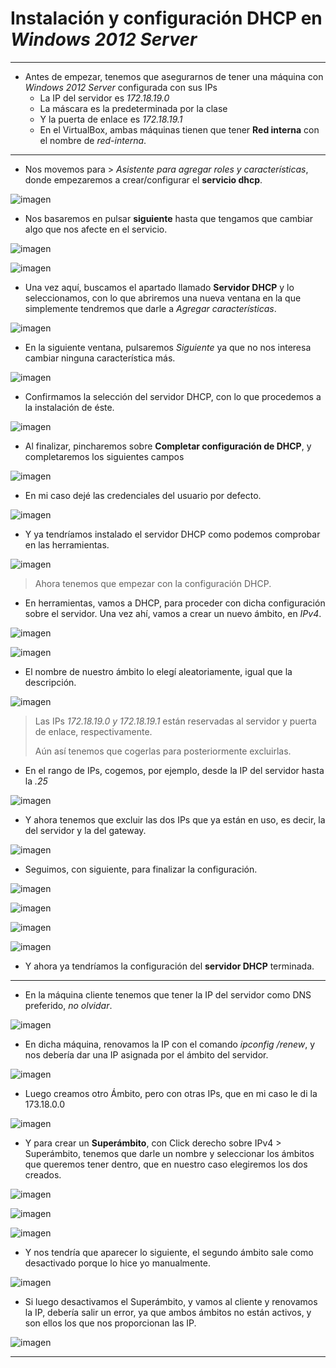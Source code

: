 # Instalación y configuración **DHCP** en *Windows 2012 Server*

<hr>

* Antes de empezar, tenemos que asegurarnos de tener una máquina con *Windows 2012 Server* configurada con sus IPs
  - La IP del servidor es *172.18.19.0*
   - La máscara es la predeterminada por la clase
   - Y la puerta de enlace es *172.18.19.1*
   - En el VirtualBox, ambas máquinas tienen que tener **Red interna** con el nombre de *red-interna*.

<hr>

* Nos movemos para > *Asistente para agregar roles y características*, donde empezaremos a crear/configurar el **servicio dhcp**.

![imagen](./images/c1.PNG)

* Nos basaremos en pulsar **siguiente** hasta que tengamos que cambiar algo que nos afecte en el servicio.

![imagen](./images/c2.PNG)



![imagen](./images/c3.PNG)

* Una vez aquí, buscamos el apartado llamado **Servidor DHCP** y lo seleccionamos, con lo que abriremos una nueva ventana en la que simplemente tendremos que darle a *Agregar características*.

![imagen](./images/c4.PNG)

* En la siguiente ventana, pulsaremos *Siguiente* ya que no nos interesa cambiar ninguna característica más.

![imagen](./images/c5.PNG)

* Confirmamos la selección del servidor DHCP, con lo que procedemos a la instalación de éste.

![imagen](./images/c6.PNG)

* Al finalizar, pincharemos sobre **Completar configuración de DHCP**, y completaremos los siguientes campos

![imagen](./images/c7.PNG)

* En mi caso dejé las credenciales del usuario por defecto.

![imagen](./images/c8.PNG)

* Y ya tendríamos instalado el servidor DHCP como podemos comprobar en las herramientas.

![imagen](./images/c9.PNG)

>Ahora tenemos que empezar con la configuración DHCP.

* En herramientas, vamos a DHCP, para proceder con dicha configuración sobre el servidor. Una vez ahí, vamos a crear un nuevo ámbito, en *IPv4*.

![imagen](./images/c10.PNG)



![imagen](./images/c11.PNG)

* El nombre de nuestro ámbito lo elegí aleatoriamente, igual que la descripción.

![imagen](./images/c12.PNG)

>Las IPs *172.18.19.0 y 172.18.19.1* están reservadas al servidor y puerta de enlace, respectivamente.
>
>Aún así tenemos que cogerlas para posteriormente excluirlas.

* En el rango de IPs, cogemos, por ejemplo, desde la IP del servidor hasta la *.25*  

![imagen](./images/c13.PNG)

* Y ahora tenemos que excluir las dos IPs que ya están en uso, es decir, la del servidor y la del gateway.

![imagen](./images/c14.PNG)

* Seguimos, con siguiente, para finalizar la configuración.


![imagen](./images/c15.PNG)



![imagen](./images/c16.PNG)



![imagen](./images/c17.PNG)



![imagen](./images/c18.PNG)

* Y ahora ya tendríamos la configuración del **servidor DHCP** terminada.

<hr>

* En la máquina cliente tenemos que tener la IP del servidor como DNS preferido, *no olvidar*.

![imagen](./images/c19.PNG)

* En dicha máquina, renovamos la IP con el comando *ipconfig /renew*, y nos debería dar una IP asignada por el ámbito del servidor.

![imagen](./images/c20.PNG)

* Luego creamos otro Ámbito, pero con otras IPs, que en mi caso le di la 173.18.0.0

![imagen](./images/c21.PNG)

* Y para crear un **Superámbito**, con Click derecho sobre IPv4 > Superámbito, tenemos que darle un nombre y seleccionar los ámbitos que queremos tener dentro, que en nuestro caso elegiremos los dos creados.

![imagen](./images/c22.PNG)

![imagen](./images/c23.PNG)

![imagen](./images/c25.PNG)

* Y nos tendría que aparecer lo siguiente, el segundo ámbito sale como desactivado porque lo hice yo manualmente.

![imagen](./images/c26.PNG)

* Si luego desactivamos el Superámbito, y vamos al cliente y renovamos la IP, debería salir un error, ya que ambos ámbitos no están activos, y son ellos los que nos proporcionan las IP.

![imagen](./images/c27.PNG)

<hr>
